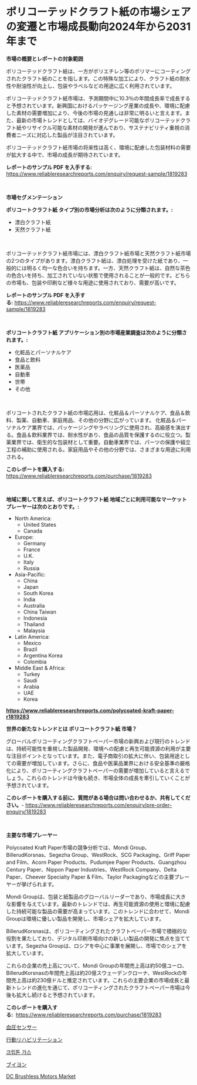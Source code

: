 <p><h1>ポリコーテッドクラフト紙の市場シェアの変遷と市場成長動向2024年から2031年まで</h1></p><p><strong>市場の概要とレポートの対象範囲</strong></p>
<p><p>ポリコーテッドクラフト紙は、一方がポリエチレン等のポリマーにコーティングされたクラフト紙のことを指します。この特殊な加工により、クラフト紙の耐水性や耐油性が向上し、包装やラベルなどの用途に広く利用されています。</p><p>ポリコーテッドクラフト紙市場は、予測期間中に10.3％の年間成長率で成長すると予想されています。新興国におけるパッケージング産業の成長や、環境に配慮した素材の需要増加により、今後の市場の見通しは非常に明るいと言えます。また、最新の市場トレンドとしては、バイオデグレード可能なポリコーテッドクラフト紙やリサイクル可能な素材の開発が進んでおり、サステナビリティ重視の消費者ニーズに対応した製品が注目されています。</p><p>ポリコーテッドクラフト紙市場の将来性は高く、環境に配慮した包装材料の需要が拡大する中で、市場の成長が期待されています。</p></p>
<p><strong>レポートのサンプル PDF を入手する:</strong> <a href="https://www.reliableresearchreports.com/enquiry/request-sample/1819283">https://www.reliableresearchreports.com/enquiry/request-sample/1819283</a></p>
<p>&nbsp;</p>
<p><strong>市場セグメンテーション</strong></p>
<p><strong>ポリコートクラフト紙 タイプ別の市場分析は次のように分類されます。:</strong></p>
<p><ul><li>漂白クラフト紙</li><li>天然クラフト紙</li></ul></p>
<p>&nbsp;</p>
<p><p>ポリコーテッドクラフト紙市場には、漂白クラフト紙市場と天然クラフト紙市場の2つのタイプがあります。漂白クラフト紙は、漂白処理を受けた紙であり、一般的には明るく均一な色合いを持ちます。一方、天然クラフト紙は、自然な茶色の色合いを持ち、加工されていない状態で使用されることが一般的です。どちらの市場も、包装や印刷など様々な用途に使用されており、需要が高いです。</p></p>
<p><strong>レポートのサンプル PDF を入手する:</strong>&nbsp;<a href="https://www.reliableresearchreports.com/enquiry/request-sample/1819283">https://www.reliableresearchreports.com/enquiry/request-sample/1819283</a></p>
<p>&nbsp;</p>
<p><strong> ポリコートクラフト紙 アプリケーション別の市場産業調査は次のように分類されます。:</strong></p>
<p><ul><li>化粧品とパーソナルケア</li><li>食品と飲料</li><li>医薬品</li><li>自動車</li><li>世帯</li><li>その他</li></ul></p>
<p>&nbsp;</p>
<p><p>ポリコートされたクラフト紙の市場応用は、化粧品＆パーソナルケア、食品＆飲料、製薬、自動車、家庭用品、その他の分野に広がっています。 化粧品＆パーソナルケア業界では、パッケージングやラベリングに使用され、高級感を演出する。食品＆飲料業界では、耐水性があり、食品の品質を保護するのに役立つ。製薬業界では、衛生的な包装材として重要。自動車業界では、パーツの保護や組立工程の補助に使用される。家庭用品やその他の分野では、さまざまな用途に利用される。</p></p>
<p><strong>このレポートを購入する:</strong>&nbsp; <a href="https://www.reliableresearchreports.com/purchase/1819283">https://www.reliableresearchreports.com/purchase/1819283</a></p>
<p>&nbsp;</p>
<p><strong>地域に関して言えば、ポリコートクラフト紙 地域ごとに利用可能なマーケットプレーヤーは次のとおりです。:</strong></p>
<p><ul>
    <li>
        North America:
        <ul>
            <li>United States</li>
            <li>Canada</li>
        </ul>
    </li>
    <li>
        Europe:
        <ul>
            <li>Germany</li>
            <li>France</li>
            <li>U.K.</li>
            <li>Italy</li>
            <li>Russia</li>
        </ul>
    </li>
    <li>
        Asia-Pacific:
        <ul>
            <li>China</li>
            <li>Japan</li>
            <li>South Korea</li>
            <li>India</li>
            <li>Australia</li>
            <li>China Taiwan</li>
            <li>Indonesia</li>
            <li>Thailand</li>
            <li>Malaysia</li>
        </ul>
    </li>
    <li>
        Latin America:
        <ul>
            <li>Mexico</li>
            <li>Brazil</li>
            <li>Argentina Korea</li>
            <li>Colombia</li>
        </ul>
    </li>
    <li>
        Middle East & Africa:
        <ul>
            <li>Turkey</li>
            <li>Saudi</li>
            <li>Arabia</li>
            <li>UAE</li>
            <li>Korea</li>
        </ul>
    </li>
    </ul></p>
<p><strong><a href="https://www.reliableresearchreports.com/polycoated-kraft-paper-r1819283">https://www.reliableresearchreports.com/polycoated-kraft-paper-r1819283</a></strong>&nbsp;</p>
<p><strong>世界の新たなトレンドとは ポリコートクラフト紙 市場？</strong></p>
<p><p>グローバルポリコーティングクラフトペーパー市場の新興および現行のトレンドは、持続可能性を重視した製品開発、環境への配慮と再生可能資源の利用が主要な注目ポイントとなっています。また、電子商取引の拡大に伴い、包装用途としての需要が増加しています。さらに、食品や医薬品業界における安全基準の厳格化により、ポリコーティングクラフトペーパーの需要が増加していると言えるでしょう。これらのトレンドは今後も続き、市場全体の成長を牽引していくことが予想されています。</p></p>
<p><strong>このレポートを購入する前に、質問がある場合は問い合わせるか、共有してください。</strong>- <a href="https://www.reliableresearchreports.com/enquiry/pre-order-enquiry/1819283">https://www.reliableresearchreports.com/enquiry/pre-order-enquiry/1819283</a></p>
<p>&nbsp;</p>
<p><strong>主要な市場プレーヤー</strong></p>
<p><p>Polycoated Kraft Paper市場の競争分析では、Mondi Group、BillerudKorsnas、Segezha Group、WestRock、SCG Packaging、Griff Paper and Film、Acorn Paper Products、Pudumjee Paper Products、Guangzhou Century Paper、Nippon Paper Industries、WestRock Company、Delta Paper、Cheever Specialty Paper & Film、Taylor Packagingなどの主要プレーヤーが挙げられます。</p><p>Mondi Groupは、包装と紙製品のグローバルリーダーであり、市場成長に大きな影響を与えています。最新のトレンドでは、再生可能資源の使用と環境に配慮した持続可能な製品の需要が高まっています。このトレンドに合わせて、Mondi Groupは環境に優しい製品を開発し、市場シェアを拡大しています。</p><p>BillerudKorsnasは、ポリコーティングされたクラフトペーパー市場で積極的な役割を果たしており、デジタル印刷市場向けの新しい製品の開発に焦点を当てています。Segezha Groupは、ロシアを中心に事業を展開し、市場でのシェアを拡大しています。</p><p>これらの企業の売上高について、Mondi Groupの年間売上高は約50億ユーロ、BillerudKorsnasの年間売上高は約20億スウェーデンクローナ、WestRockの年間売上高は約230億ドルと推定されています。これらの主要企業の市場成長と最新トレンドの進化を通じて、ポリコーティングされたクラフトペーパー市場は今後も拡大し続けると予想されています。</p></p>
<p><strong>このレポートを購入する:</strong>&nbsp;&nbsp;<a href="https://www.reliableresearchreports.com/purchase/1819283">https://www.reliableresearchreports.com/purchase/1819283</a></p>
<p><p><a href="https://github.com/marbadji/Market-Research-Report-List-1/blob/main/681710829591.md">血圧センサー</a></p><p><a href="https://medium.com/@jack3lambert/%E8%A1%8C%E5%8B%95%E3%83%AA%E3%83%8F%E3%83%93%E3%83%AA%E3%83%86%E3%83%BC%E3%82%B7%E3%83%A7%E3%83%B3%E5%B8%82%E5%A0%B4-2031%E5%B9%B4%E3%81%BE%E3%81%A7%E3%81%AE%E3%83%88%E3%83%AC%E3%83%B3%E3%83%89-%E4%BA%88%E6%B8%AC-%E7%AB%B6%E4%BA%89%E5%88%86%E6%9E%90-5984e726b40d">行動リハビリテーション</a></p><p><a href="https://medium.com/@desmondmraz12023/%ED%81%AC%EB%A6%BD%ED%86%A4-%EA%B0%80%EC%8A%A4-%EC%8B%9C%EC%9E%A5-%EB%B6%84%EC%84%9D-cagr-%EC%8B%9C%EC%9E%A5-%EC%84%B8%EB%B6%84%ED%99%94-%EB%B0%8F-%EA%B8%80%EB%A1%9C%EB%B2%8C-%EC%82%B0%EC%97%85-%EA%B0%9C%EC%9A%94-da0cbda2d7bb">크립톤 가스</a></p><p><a href="https://medium.com/@lewis15david/%E3%83%87%E3%82%B3%E3%83%BC%E3%83%87%E3%82%A3%E3%83%B3%E3%82%B0%E3%83%96%E3%82%A4%E3%83%A8%E3%83%B3%E5%B8%82%E5%A0%B4%E3%83%A1%E3%83%88%E3%83%AA%E3%82%AF%E3%82%B9-%E5%B8%82%E5%A0%B4%E3%82%B7%E3%82%A7%E3%82%A2-%E3%83%88%E3%83%AC%E3%83%B3%E3%83%89-%E6%88%90%E9%95%B7%E3%83%91%E3%82%BF%E3%83%BC%E3%83%B3-705a03efec98">ブイヨン</a></p><p><a href="https://github.com/mancsybtousav/Market-Research-Report-List-2/blob/main/dc-brushless-motors-market.md">DC Brushless Motors Market</a></p></p>